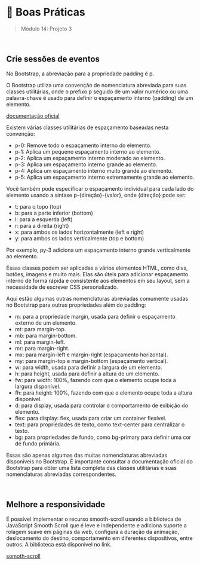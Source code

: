 # 📌 Boas Práticas
> Módulo 14: Projeto 3

<br>

## Crie sessões de eventos
No Bootstrap, a abreviação para a propriedade padding é p. 

O Bootstrap utiliza uma convenção de nomenclatura abreviada para suas classes utilitárias, onde o prefixo p seguido de um valor numérico ou uma palavra-chave é usado para definir o espaçamento interno (padding) de um elemento.

[documentação oficial](https://getbootstrap.com/docs/5.3/utilities/spacing/)

Existem várias classes utilitárias de espaçamento baseadas nesta convenção: 
- p-0: Remove todo o espaçamento interno do elemento. 
- p-1: Aplica um pequeno espaçamento interno ao elemento. 
- p-2: Aplica um espaçamento interno moderado ao elemento. 
- p-3: Aplica um espaçamento interno grande ao elemento. 
- p-4: Aplica um espaçamento interno muito grande ao elemento. 
- p-5: Aplica um espaçamento interno extremamente grande ao elemento.

Você também pode especificar o espaçamento individual para cada lado do elemento usando a sintaxe p-{direção}-{valor}, onde {direção} pode ser: 
- t: para o topo (top) 
- b: para a parte inferior (bottom) 
- l: para a esquerda (left) 
- r: para a direita (right) 
- x: para ambos os lados horizontalmente (left e right) 
- y: para ambos os lados verticalmente (top e bottom) 

Por exemplo, py-3 adiciona um espaçamento interno grande verticalmente ao elemento.

Essas classes podem ser aplicadas a vários elementos HTML, como divs, botões, imagens e muito mais. Elas são úteis para adicionar espaçamento interno de forma rápida e consistente aos elementos em seu layout, sem a necessidade de escrever CSS personalizado. 

Aqui estão algumas outras nomenclaturas abreviadas comumente usadas no Bootstrap para outras propriedades além do padding: 
- m: para a propriedade margin, usada para definir o espaçamento externo de um elemento. 
- mt: para margin-top. 
- mb: para margin-bottom. 
- ml: para margin-left.
- mr: para margin-right. 
- mx: para margin-left e margin-right (espaçamento horizontal). 
- my: para margin-top e margin-bottom (espaçamento vertical). 
- w: para width, usada para definir a largura de um elemento. 
- h: para height, usada para definir a altura de um elemento. 
- fw: para width: 100%, fazendo com que o elemento ocupe toda a largura disponível. 
- fh: para height: 100%, fazendo com que o elemento ocupe toda a altura disponível. 
- d: para display, usada para controlar o comportamento de exibição do elemento. 
- flex: para display: flex, usada para criar um container flexível. 
- text: para propriedades de texto, como text-center para centralizar o texto. 
- bg: para propriedades de fundo, como bg-primary para definir uma cor de fundo primária.

Essas são apenas algumas das muitas nomenclaturas abreviadas disponíveis no Bootstrap. É importante consultar a documentação oficial do Bootstrap para obter uma lista completa das classes utilitárias e suas nomenclaturas abreviadas correspondentes.

<br>

## Melhore a responsividade
É possível implementar o recurso smooth-scroll usando a biblioteca de JavaScript Smooth Scroll que é leve e independente e adiciona suporte a rolagem suave em páginas da web, configura a duração da animação, deslocamento do destino, comportamento em diferentes dispositivos, entre outros. A biblioteca está disponível no link.

[somoth-scroll](https://github.com/cferdinandi/smooth-scroll)